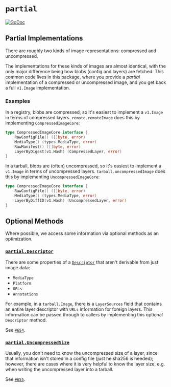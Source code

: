 # `partial`

[![GoDoc](https://godoc.org/github.com/google/go-containerregistry/pkg/v1/partial?status.svg)](https://godoc.org/github.com/google/go-containerregistry/pkg/v1/partial)

## Partial Implementations

There are roughly two kinds of image representations: compressed and
uncompressed.

The implementations for these kinds of images are almost identical, with the
only major difference being how blobs (config and layers) are fetched. This
common code lives in this package, where you provide a _partial_ implementation
of a compressed or uncompressed image, and you get back a full `v1.Image`
implementation.

### Examples

In a registry, blobs are compressed, so it's easiest to implement a `v1.Image`
in terms of compressed layers. `remote.remoteImage` does this by implementing
`CompressedImageCore`:

```go
type CompressedImageCore interface {
	RawConfigFile() ([]byte, error)
	MediaType() (types.MediaType, error)
	RawManifest() ([]byte, error)
	LayerByDigest(v1.Hash) (CompressedLayer, error)
}
```

In a tarball, blobs are (often) uncompressed, so it's easiest to implement a
`v1.Image` in terms of uncompressed layers. `tarball.uncompressedImage` does
this by implementing `UncompressedImageCore`:

```go
type CompressedImageCore interface {
	RawConfigFile() ([]byte, error)
	MediaType() (types.MediaType, error)
	LayerByDiffID(v1.Hash) (UncompressedLayer, error)
}
```

## Optional Methods

Where possible, we access some information via optional methods as an
optimization.

### [`partial.Descriptor`](https://godoc.org/github.com/google/go-containerregistry/pkg/v1/partial#Descriptor)

There are some properties of a
[`Descriptor`](https://github.com/opencontainers/image-spec/blob/master/descriptor.md#properties)
that aren't derivable from just image data:

- `MediaType`
- `Platform`
- `URLs`
- `Annotations`

For example, in a `tarball.Image`, there is a `LayerSources` field that contains
an entire layer descriptor with `URLs` information for foreign layers. This
information can be passed through to callers by implementing this optional
`Descriptor` method.

See [`#654`](https://github.com/google/go-containerregistry/pull/654).

### [`partial.UncompressedSize`](https://godoc.org/github.com/google/go-containerregistry/pkg/v1/partial#UncompressedSize)

Usually, you don't need to know the uncompressed size of a layer, since that
information isn't stored in a config file (just he sha256 is needed); however,
there are cases where it is very helpful to know the layer size, e.g. when
writing the uncompressed layer into a tarball.

See [`#655`](https://github.com/google/go-containerregistry/pull/655).
